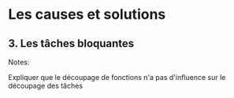 # Les causes et solutions

## 3. Les tâches bloquantes

Notes:

Expliquer que le découpage de fonctions n'a pas d'influence sur le découpage des tâches
